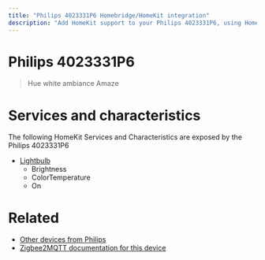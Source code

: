 ```yaml
---
title: "Philips 4023331P6 Homebridge/HomeKit integration"
description: "Add HomeKit support to your Philips 4023331P6, using Homebridge, Zigbee2MQTT and homebridge-z2m."
---
```

<!---
This file has been GENERATED using src/docgen/docgen.ts
DO NOT EDIT THIS FILE MANUALLY!
-->
# Philips 4023331P6
> Hue white ambiance Amaze


# Services and characteristics
The following HomeKit Services and Characteristics are exposed by
the Philips 4023331P6

* [Lightbulb](../../light.md)
  * Brightness
  * ColorTemperature
  * On


# Related
* [Other devices from Philips](../index.md#philips)
* [Zigbee2MQTT documentation for this device](https://www.zigbee2mqtt.io/devices/4023331P6.html)